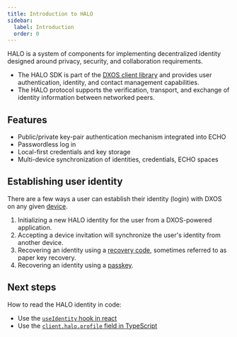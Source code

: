 ```yaml
---
title: Introduction to HALO
sidebar:
  label: Introduction
  order: 0
---
```


HALO is a system of components for implementing decentralized identity designed around privacy, security, and collaboration requirements.

* The HALO SDK is part of the [DXOS client library](https://www.npmjs.com/package/@dxos/client) and provides user authentication, identity, and contact management capabilities.
* The HALO protocol supports the verification, transport, and exchange of identity information between networked peers.

## Features

* Public/private key-pair authentication mechanism integrated into ECHO
* Passwordless log in
* Local-first credentials and key storage
* Multi-device synchronization of identities, credentials, ECHO spaces

## Establishing user identity

There are a few ways a user can establish their identity (login) with DXOS on any given [device](/additional-resources/glossary#device).

1. Initializing a new HALO identity for the user from a DXOS-powered application.
2. Accepting a device invitation will synchronize the user's identity from another device.
3. Recovering an identity using a [recovery code](/additional-resources/glossary#recovery-code), sometimes referred to as paper key recovery.
4. Recovering an identity using a [passkey](https://www.passkeys.io/).

## Next steps

How to read the HALO identity in code:

* Use the [`useIdentity` hook in react](/halo/react)
* Use the [`client.halo.profile` field in TypeScript](/halo/typescript)
